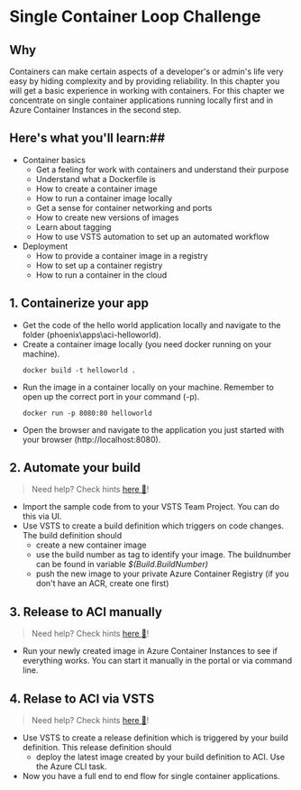 # Single Container Loop Challenge
## Why
Containers can make certain aspects of a developer's or admin's life very easy by hiding complexity and by providing reliability.
In this chapter you will get a basic experience in working with containers. For this chapter we concentrate on single container applications running locally first and in Azure Container Instances in the second step.

## Here's what you'll learn:##
- Container basics
    - Get a feeling for work with containers and understand their purpose
    - Understand what a Dockerfile is
    - How to create a container image
    - How to run a container image locally
    - Get a sense for container networking and ports
    - How to create new versions of images
    - Learn about tagging
    - How to use VSTS automation to set up an automated workflow
- Deployment
    - How to provide a container image in a registry 
    - How to set up a container registry
    - How to run a container in the cloud


## 1. Containerize your app 
- Get the code of the hello world application locally and navigate to the folder (phoenix\apps\aci-helloworld).
- Create a container image locally (you need docker running on your machine).
    ```
    docker build -t helloworld .
    ```
- Run the image in a container locally on your machine. Remember to open up the correct port in your command (-p).
    ```
    docker run -p 8080:80 helloworld
    ```
- Open the browser and navigate to the application you just started with your browser (http://localhost:8080). 

## 2. Automate your build 
> Need help? Check hints [here :blue_book:](hints/TeamServicesContainerBuild.md)!
- Import the sample code from to your VSTS Team Project. You can do this via UI. 
- Use VSTS to create a build definition which triggers on code changes. The build definition should 
    - create a new container image     
    - use the build number as tag to identify your image. The buildnumber can be found in variable *$(Build.BuildNumber)* 
    - push the new image to your private Azure Container Registry (if you don't have an ACR, create one first)

## 3. Release to ACI manually
> Need help? Check hints [here :blue_book:](hints/ManualReleaseToACI.md)!
- Run your newly created image in Azure Container Instances to see if everything works. You can start it manually in the portal or via command line.


## 4. Relase to ACI via VSTS
> Need help? Check hints [here :blue_book:](hints/TeamServicesToACI.md)!
- Use VSTS to create a release definition which is triggered by your build definition. This release definition should
    - deploy the latest image created by your build definition to ACI. Use the Azure CLI 
    task.
- Now you have a full end to end flow for single container applications.


